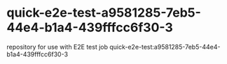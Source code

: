 # quick-e2e-test-a9581285-7eb5-44e4-b1a4-439fffcc6f30-3
repository for use with E2E test job quick-e2e-test:a9581285-7eb5-44e4-b1a4-439fffcc6f30-3
